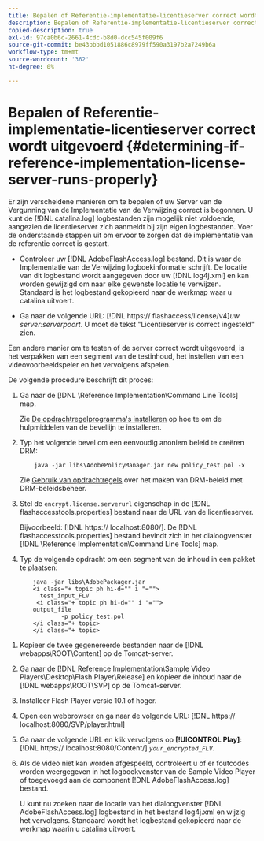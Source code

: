```yaml
---
title: Bepalen of Referentie-implementatie-licentieserver correct wordt uitgevoerd
description: Bepalen of Referentie-implementatie-licentieserver correct wordt uitgevoerd
copied-description: true
exl-id: 97ca0b6c-2661-4cdc-b8d0-dcc545f009f6
source-git-commit: be43bbbd1051886c8979ff590a3197b2a7249b6a
workflow-type: tm+mt
source-wordcount: '362'
ht-degree: 0%

---
```


# Bepalen of Referentie-implementatie-licentieserver correct wordt uitgevoerd {#determining-if-reference-implementation-license-server-runs-properly}

Er zijn verscheidene manieren om te bepalen of uw Server van de Vergunning van de Implementatie van de Verwijzing correct is begonnen. U kunt de [!DNL catalina.log] logbestanden zijn mogelijk niet voldoende, aangezien de licentieserver zich aanmeldt bij zijn eigen logbestanden. Voer de onderstaande stappen uit om ervoor te zorgen dat de implementatie van de referentie correct is gestart.

* Controleer uw [!DNL AdobeFlashAccess.log] bestand. Dit is waar de Implementatie van de Verwijzing logboekinformatie schrijft. De locatie van dit logbestand wordt aangegeven door uw [!DNL log4j.xml] en kan worden gewijzigd om naar elke gewenste locatie te verwijzen. Standaard is het logbestand gekopieerd naar de werkmap waar u catalina uitvoert.

* Ga naar de volgende URL: [!DNL https:// flashaccess/license/v4]*uw server:serverpoort*. U moet de tekst &quot;Licentieserver is correct ingesteld&quot; zien.

Een andere manier om te testen of de server correct wordt uitgevoerd, is het verpakken van een segment van de testinhoud, het instellen van een videovoorbeeldspeler en het vervolgens afspelen.

De volgende procedure beschrijft dit proces:

1. Ga naar de [!DNL \Reference Implementation\Command Line Tools] map.

   Zie [De opdrachtregelprogramma&#39;s installeren](../drm-reference-implementations/command-line-tools/install-command-line-tools.md) op hoe te om de hulpmiddelen van de bevellijn te installeren.

1. Typ het volgende bevel om een eenvoudig anoniem beleid te creëren DRM:

   ```
       java -jar libs\AdobePolicyManager.jar new policy_test.pol -x
   ```

   Zie [Gebruik van opdrachtregels](../drm-reference-implementations/command-line-tools/configure-command-line-tools/policy-manager/policy-manager-command-line-usage.md) over het maken van DRM-beleid met DRM-beleidsbeheer.

1. Stel de `encrypt.license.serverurl` eigenschap in de [!DNL flashaccesstools.properties] bestand naar de URL van de licentieserver.

   Bijvoorbeeld: [!DNL https:// localhost:8080/]. De [!DNL flashaccesstools.properties] bestand bevindt zich in het dialoogvenster [!DNL \Reference Implementation\Command Line Tools] map.

1. Typ de volgende opdracht om een segment van de inhoud in een pakket te plaatsen:

```
       java -jar libs\AdobePackager.jar  
       <i class="+ topic ph hi-d="" i "="">
         test_input_FLV  
        <i class="+ topic ph hi-d="" i "="">
       output_file  
               -p policy_test.pol 
       </i class="+ topic> 
       </i class="+ topic>
```

1. Kopieer de twee gegenereerde bestanden naar de [!DNL webapps\ROOT\Content] op de Tomcat-server.
1. Ga naar de [!DNL Reference Implementation\Sample Video Players\Desktop\Flash Player\Release] en kopieer de inhoud naar de [!DNL webapps\ROOT\SVP\] op de Tomcat-server.

1. Installeer Flash Player versie 10.1 of hoger.
1. Open een webbrowser en ga naar de volgende URL: [!DNL        https:// localhost:8080/SVP/player.html]

1. Ga naar de volgende URL en klik vervolgens op **[!UICONTROL Play]**: [!DNL https:// localhost:8080/Content/] *`your_encrypted_FLV`*.

1. Als de video niet kan worden afgespeeld, controleert u of er foutcodes worden weergegeven in het logboekvenster van de Sample Video Player of toegevoegd aan de component [!DNL AdobeFlashAccess.log] bestand.

   U kunt nu zoeken naar de locatie van het dialoogvenster [!DNL AdobeFlashAccess.log] logbestand in het bestand log4j.xml en wijzig het vervolgens. Standaard wordt het logbestand gekopieerd naar de werkmap waarin u catalina uitvoert.
